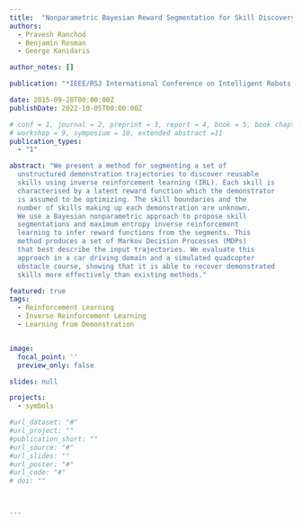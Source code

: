 ```yaml
---
title:  "Nonparametric Bayesian Reward Segmentation for Skill Discovery Using Inverse Reinforcement Learning"
authors:
  - Pravesh Ranchod
  - Benjamin Rosman
  - George Konidaris

author_notes: []

publication: "*IEEE/RSJ International Conference on Intelligent Robots and Systems*"

date: 2015-09-28T00:00:00Z
publishDate: 2022-10-05T00:00:00Z

# conf = 1, journal = 2, preprint = 3, report = 4, book = 5, book chapter = 6, thesis = 7, patent = 9
# workshop = 9, symposium = 10, extended abstract =11
publication_types:
  - "1"

abstract: "We present a method for segmenting a set of
  unstructured demonstration trajectories to discover reusable
  skills using inverse reinforcement learning (IRL). Each skill is
  characterised by a latent reward function which the demonstrator
  is assumed to be optimizing. The skill boundaries and the
  number of skills making up each demonstration are unknown.
  We use a Bayesian nonparametric approach to propose skill
  segmentations and maximum entropy inverse reinforcement
  learning to infer reward functions from the segments. This
  method produces a set of Markov Decision Processes (MDPs)
  that best describe the input trajectories. We evaluate this
  approach in a car driving domain and a simulated quadcopter
  obstacle course, showing that it is able to recover demonstrated
  skills more effectively than existing methods."

featured: true
tags:
  - Reinforcement Learning
  - Inverse Reinforcement Learning
  - Learning from Demonstration


image:
  focal_point: ''
  preview_only: false

slides: null

projects:
  - symbols

#url_dataset: "#"
#url_project: ""
#publication_short: ""
#url_source: "#"
#url_slides: ""
#url_poster: "#"
#url_code: "#"
# doi: ""



---
```

